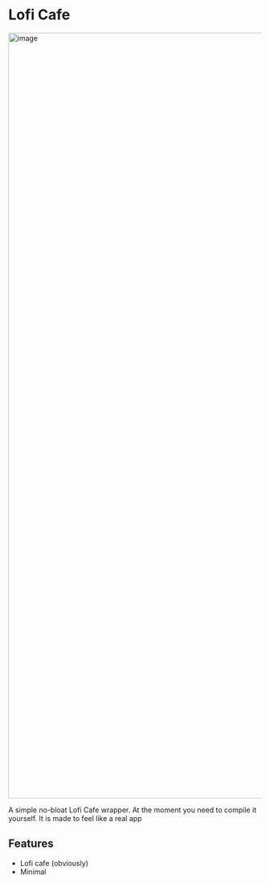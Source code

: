 # Lofi Cafe

<img width="1522" alt="image" src="https://github.com/FormalSnake/lofi-cafe-wrapper/assets/screenshot.png">

A simple no-bloat Lofi Cafe wrapper.
At the moment you need to compile it yourself.
It is made to feel like a real app

## Features

- Lofi cafe (obviously)
- Minimal
